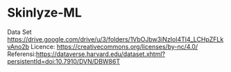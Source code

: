 # Skinlyze-ML

Data Set
https://drive.google.com/drive/u/3/folders/1VbOJbw3iNzIol4Tl4_LCHpZFLkvAno2b
Licence: https://creativecommons.org/licenses/by-nc/4.0/
Referensi:https://dataverse.harvard.edu/dataset.xhtml?persistentId=doi:10.7910/DVN/DBW86T
